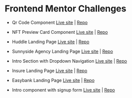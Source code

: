 # Frontend Mentor Challenges

- Qr Code Component  [Live site](https://frontend-mentor-challeneges.netlify.app/qr-code-component-main/)  |  [Repo](https://github.com/piyathperera/frontend-mentor-challenges/tree/main/qr-code-component-main)

- NFT Preview Card Component  [Live site](https://frontend-mentor-challeneges.netlify.app/nft-preview-card-component/)  |  [Repo](https://github.com/piyathperera/frontend-mentor-challenges/tree/main/nft-preview-card-component)

- Huddle Landing Page  [Live site](https://frontend-mentor-challeneges.netlify.app/huddle-landing-page/)  |  [Repo](https://github.com/piyathperera/frontend-mentor-challenges/tree/main/huddle-landing-page)

- Sunnyside Agency Landing Page  [Live site](https://frontend-mentor-challeneges.netlify.app/sunnyside-agency-landing-page/)  |  [Repo](https://github.com/piyathperera/frontend-mentor-challenges/tree/main/sunnyside-agency-landing-pagee)

- Intro Section with Dropdown Navigation  [Live site](https://piyath-intro-section.netlify.app)  |  [Repo](https://github.com/piyathperera/frontend-mentor-challenges/tree/main/insure-landing-page)

- Insure Landing Page  [Live site](https://piyath-insure-landing-page.netlify.app/)  |  [Repo](https://github.com/piyathperera/frontend-mentor-challenges/tree/main/sunnyside-agency-landing-pagee)

- Easybank Landing Page  [Live site](https://piyath-easybank-landing-page.netlify.app)  |  [Repo](https://github.com/piyathperera/frontend-mentor-challenges/tree/main/easybank-landing-page)

- Intro component with signup form  [Live site](https://piyath-intro-component-with-signup-form.netlify.app/)  |  [Repo](https://github.com/piyathperera/frontend-mentor-challenges/tree/main/intro-component-with-signup-form)
